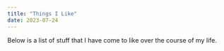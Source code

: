 ```yaml
---
title: "Things I Like"
date: 2023-07-24
---
```

Below is a list of stuff that I have come to like over the course of my life.


